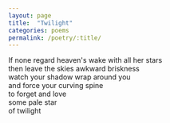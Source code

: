 ```yaml
---
layout: page
title:  "Twilight"
categories: poems
permalink: /poetry/:title/
---
```

If none regard heaven's wake with all her stars  
then leave the skies awkward briskness  
watch your shadow wrap around you  
and force your curving spine  
to forget and love  
some pale star  
of twilight  

